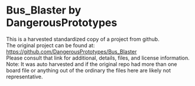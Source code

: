 
# Bus_Blaster by DangerousPrototypes  
This is a harvested standardized copy of a project from github.  
The original project can be found at:  
https://github.com/DangerousPrototypes/Bus_Blaster  
Please consult that link for additional, details, files, and license information.  
Note: It was auto harvested and if the original repo had more than one board file or anything out of the ordinary the files here are likely not representative.  
    